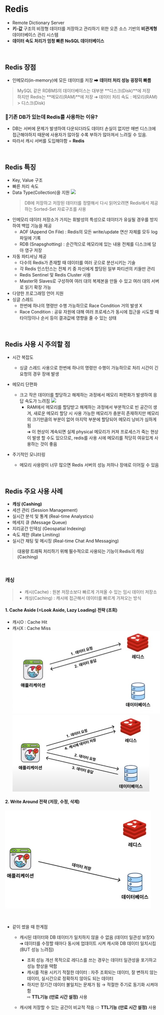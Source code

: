 # Redis

- Remote Dictionary Server
- **키-값** 구조의 비정형 데이터를 저장하고 관리하기 위한 오픈 소스 기반의 **비관계형** 데이터베이스 관리 시스템
- **데이터 속도 처리가 엄청 빠른 NoSQL 데이터베이스**

<br>

## Redis 장점

- 인메모리(in-memory)에 모든 데이터를 저장 ➡ **데이터 처리 성능 굉장히 빠름**

> MySQL 같은 RDBMS의 데이터베이스는 대부분 **디스크(Disk)**에 저장 <br>
> 하지만 Redis는 **메모리(RAM)**에 저장
> ➔ 데이터 처리 속도 : 메모리(RAM) > 디스크(Disk)

### 🤔기존 DB가 있는데 Redis를 사용하는 이유?

- DB는 서버에 문제가 발생하여 다운되더라도 데이터 손실이 없지만 매번 디스크에 접근해야하지 때문에 사용자가 많아질 수록 부하가 많아져서 느려질 수 있음.
- 따라서 캐시 서버를 도입해야함 = **Redis**

<br>

## Redis 특징

- Key, Value 구조
- 빠른 처리 속도
- Data Type(Collection)을 지원
  ![](https://velog.velcdn.com/images/wnguswn7/post/dbd60200-7704-4543-a2b3-d2e171755ed5/image.PNG)
  > DB에 저장하고 저장된 데이터를 정렬해서 다시 읽어오려면 Redis에서 제공하는 Sorted-Set 자료구조를 사용
- 인메모리 데이터 저장소가 가지는 휘발성의 특성으로 데이터가 유실될 경우를 방지하여 백업 기능을 제공
  - AOF (Append On File) : Redis의 모든 write/update 연산 자체를 모두 log 파일에 기록
  - RDB (Snapsghotting) : 순간적으로 메모리에 있는 내용 전체를 디스크에 담아 영구 저장
- 자동 파티셔닝 제공
  - 다수의 Redis가 존재할 때 데이터를 여러 곳으로 분산시키는 기술
  - 각 Redis 인스턴스는 전체 키 중 자신에게 할당된 일부 파티션의 키들만 관리
  - Redis Sentinel 및 Redis Cluster 사용
  - Master와 Slaves로 구성하여 여러 대의 복제본을 만들 수 있고 여러 대의 서버로 읽기 확장 가능
- 다양한 프로그래밍 언어 지원
- 싱글 스레드
  - 한번에 하나의 명령만 수행 가능하므로 Race Condition 거의 발생 X
  - Race Condition : 공유 자원에 대해 여러 프로세스가 동시에 접근을 시도할 때 타이밍이나 순서 등이 결과값에 영향을 줄 수 있는 상태

<br>

## Redis 사용 시 주의할 점

- 시간 복잡도

  - 싱글 스레드 사용으로 한번에 하나의 명령만 수행이 가능하므로 처리 시간이 긴 요청의 경우 장애 발생

- 메모리 단편화
  - 크고 작은 데이터를 할당하고 해제하는 과정에서 메모리 파편화가 발생하여 응답 속도가 느려짐
    ![](https://velog.velcdn.com/images/wnguswn7/post/28d97f91-94a8-45d2-8c73-23c36afdde4e/image.png)
    - RAM에서 메모리를 할당받고 해제하는 과정에서 부분적으로 빈 공간이 생겨, 새로운 메모리 할당 시 사용 가능한 메모리가 충분히 존재하지만 메모리의 크기만큼의 부분이 없어 마지막 부분에 할당되어 메모리 낭비가 심하게 됨 <br>
      ➜ 이 현상이 계속되면 실제 physical 메모리가 커져 프로세스가 죽는 현상이 발생 할 수도 있으므로, redis를 사용 시에 메모리를 적당히 여유있게 사용하는 것이 좋음
- 주기적인 모니터링
  - 메모리 사용량이 너무 많으면 Redis 서버의 성능 저하나 장애로 이어질 수 있음

<br>

## Redis 주요 사용 사례

- **캐싱 (Cashing)**
- 세션 관리 (Session Management)
- 실시간 분석 및 통계 (Real-time Analystics)
- 메세지 큐 (Message Queue)
- 지리공간 인덱싱 (Geospatial Indexing)
- 속도 제한 (Rate Limiting)
- 실시간 채팅 및 메시징 (Real-time Chat And Messaging)

> **대용량 트래픽 처리하기 위해 필수적으로 사용되는 기능이 Redis의 캐싱(Caching)**

<br>

### 캐싱

> - 캐시(Cache) : 원본 저장소보다 빠르게 가져올 수 있는 임시 데이터 저장소
> - 캐싱(Caching) : 캐시에 접근해서 데이터를 빠르게 가져오는 방식

#### 1. Cache Aside (=Look Aside, Lazy Loading) 전략 (조회)

- 캐시O : Cache Hit
- 캐시X : Cache Miss
  ![](/Database/images/redis.jpg)
  ![](/Database/images/redis2.jpg)

#### 2. Write Around 전략 (저장, 수정, 삭제)

![](/Database/images/redis3.jpg)

<br>

- 같이 썼을 때 한계점

  - 캐시된 데이터와 DB 데이터가 일치하지 않을 수 없음 (데이터 일관성 보장X) <br>
    ➔ 데이터를 수정할 때마다 동시에 업데이트 시켜 캐시와 DB 데이터 일치시킴 (BUT 성능 느려짐)

    - 조회 성능 개선 목적으로 레디스를 쓰는 경우는 데이터 일관성을 포기하고 성능 향상을 택함
    - 캐시를 적용 시키기 적절한 데이터 : 자주 조회되는 데이터, 잘 변하지 않는 데이터, 실시간으로 정확하지 않아도 되는 데이터
    - 하지만 장기간 데이터 불일치는 문제가 됨 → 적절한 주기로 동기화 시켜야 함 <br>
      ⇨ **TTL기능** **(만료 시간 설정)** 사용

  - 캐시에 저장할 수 있는 공간이 비교적 작음
    ⇨ **TTL기능** **(만료 시간 설정)** 사용
